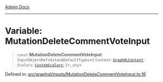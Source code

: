 [Admin Docs](/)

***

# Variable: MutationDeleteCommentVoteInput

> `const` **MutationDeleteCommentVoteInput**: `InputObjectRef`\<`ExtendDefaultTypes`\<\{ `Context`: [`GraphQLContext`](../../../context/type-aliases/GraphQLContext.md); `Scalars`: [`CustomScalars`](../../../scalars/type-aliases/CustomScalars.md); \}\>, `any`\>

Defined in: [src/graphql/inputs/MutationDeleteCommentVoteInput.ts:16](https://github.com/PalisadoesFoundation/talawa-api/blob/be8575be3c5989d76dd2f84308de81461931796c/src/graphql/inputs/MutationDeleteCommentVoteInput.ts#L16)
